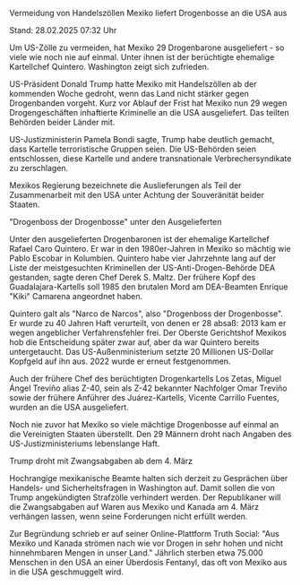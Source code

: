 
Vermeidung von Handelszöllen
Mexiko liefert Drogenbosse an die USA aus


Stand: 28.02.2025 07:32 Uhr


Um US-Zölle zu vermeiden, hat Mexiko 29 Drogenbarone ausgeliefert - so viele wie noch nie auf einmal. Unter ihnen ist der berüchtigte ehemalige Kartellchef Quintero. Washington zeigt sich zufrieden.



US-Präsident Donald Trump hatte Mexiko mit Handelszöllen ab der kommenden Woche gedroht, wenn das Land nicht stärker gegen Drogenbanden vorgeht. Kurz vor Ablauf der Frist hat Mexiko nun 29 wegen Drogengeschäften inhaftierte Kriminelle an die USA ausgeliefert. Das teilten Behörden beider Länder mit.


US-Justizministerin Pamela Bondi sagte, Trump habe deutlich gemacht, dass Kartelle terroristische Gruppen seien. Die US-Behörden seien entschlossen, diese Kartelle und andere transnationale Verbrechersyndikate zu zerschlagen.


Mexikos Regierung bezeichnete die Auslieferungen als Teil der Zusammenarbeit mit den USA unter Achtung der Souveränität beider Staaten.

"Drogenboss der Drogenbosse" unter den Ausgelieferten


Unter den ausgelieferten Drogenbaronen ist der ehemalige Kartellchef Rafael Caro Quintero. Er war in den 1980er-Jahren in Mexiko so mächtig wie Pablo Escobar in Kolumbien. Quintero habe vier Jahrzehnte lang auf der Liste der meistgesuchten Kriminellen der US-Anti-Drogen-Behörde DEA gestanden, sagte deren Chef Derek S. Maltz. Der frühere Kopf des Guadalajara-Kartells soll 1985 den brutalen Mord am DEA-Beamten Enrique "Kiki" Camarena angeordnet haben.


Quintero galt als "Narco de Narcos", also "Drogenboss der Drogenbosse". Er wurde zu 40 Jahren Haft verurteilt, von denen er 28 absaß: 2013 kam er wegen angeblicher Verfahrensfehler frei. Der Oberste Gerichtshof Mexikos hob die Entscheidung später zwar auf, aber da war Quintero bereits untergetaucht. Das US-Außenministerium setzte 20 Millionen US-Dollar Kopfgeld auf ihn aus. 2022 wurde er erneut festgenommen.


Auch der frühere Chef des berüchtigten Drogenkartells Los Zetas, Miguel Ángel Treviño alias Z-40, sein als Z-42 bekannter Nachfolger Omar Treviño sowie der frühere Anführer des Juárez-Kartells, Vicente Carrillo Fuentes, wurden an die USA ausgeliefert.


Noch nie zuvor hat Mexiko so viele mächtige Drogenbosse auf einmal an die Vereinigten Staaten überstellt. Den 29 Männern droht nach Angaben des US-Justizministeriums lebenslange Haft.

Trump droht mit Zwangsabgaben ab dem 4. März


Hochrangige mexikanische Beamte halten sich derzeit zu Gesprächen über Handels- und Sicherheitsfragen in Washington auf. Damit sollen die von Trump angekündigten Strafzölle verhindert werden. Der Republikaner will die Zwangsabgaben auf Waren aus Mexiko und Kanada am 4. März verhängen lassen, wenn seine Forderungen nicht erfüllt werden.


Zur Begründung schrieb er auf seiner Online-Plattform Truth Social: "Aus Mexiko und Kanada strömen nach wie vor Drogen in sehr hohen und nicht hinnehmbaren Mengen in unser Land." Jährlich sterben etwa 75.000 Menschen in den USA an einer Überdosis Fentanyl, das oft von Mexiko aus in die USA geschmuggelt wird.

